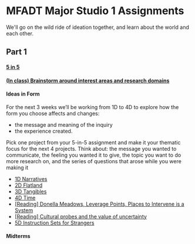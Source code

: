 # MFADT Major Studio 1 Assignments

We'll go on the wild ride of ideation together, and learn about the world and each other.

## Part 1
#### [5 in 5](five-in-five.md)
#### [(In class) Brainstorm around interest areas and research domains](brainstorm-domains.md)

#### Ideas in Form
For the next 3 weeks we’ll be working from 1D to 4D to explore how the form you choose affects and changes: 
* the message and meaning of the inquiry 
* the experience created.

Pick one project from your 5-in-5 assignment and make it your thematic focus for the next 4 projects. 
Think about:  the message you wanted to communicate, the feeling you wanted it to give, the topic you want to do more research on, and the series of questions that arose while you were making it

* [1D Narratives](ideas-in-form-1D.md)
* [2D Flatland](ideas-in-form-2D3D.md)
* [3D Tangibles](ideas-in-form-2D3D.md)
* [4D Time](ideas-in-form-4D.md)
* [[Reading] Donella Meadows, Leverage Points, Places to Intervene is a System](http://www.donellameadows.org/wp-content/userfiles/Leverage_Points.pdf)
* [[Reading] Cultural probes and the value of uncertainty](http://citeseerx.ist.psu.edu/viewdoc/download?doi=10.1.1.691.5487&rep=rep1&type=pdf)
* [5D Instruction Sets for Strangers](ideas-in-form-5D.md)

#### Midterms

